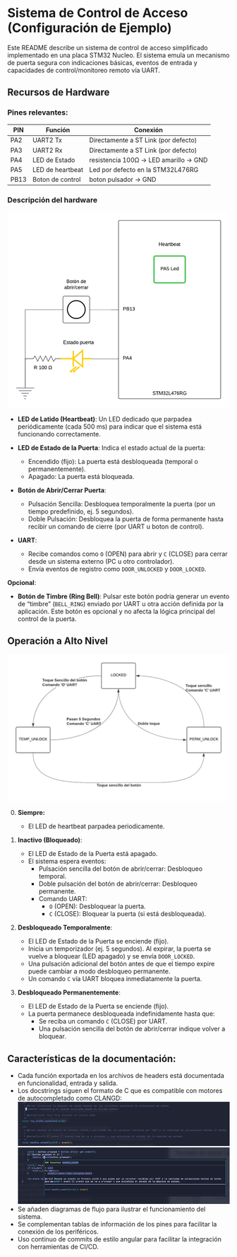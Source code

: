 # Sistema de Control de Acceso (Configuración de Ejemplo)

Este README describe un sistema de control de acceso simplificado implementado en una placa STM32 Nucleo. El sistema emula un mecanismo de puerta segura con indicaciones básicas, eventos de entrada y capacidades de control/monitoreo remoto vía UART.

## Recursos de Hardware
### Pines relevantes:

| PIN  | Función          | Conexión                                |
|------|------------------|-----------------------------------------|
| PA2  | UART2 Tx         | Directamente a ST Link (por defecto)    |
| PA3  | UART2 Rx         | Directamente a ST Link (por defecto)    |
| PA4  | LED de Estado    | resistencia 100Ω -> LED amarillo -> GND |
| PA5  | LED de heartbeat | Led por defecto en la STM32L476RG       |
| PB13 | Boton de control | boton pulsador -> GND                   |

### Descripción del hardware

![Descripción del hardware](images/Hardware.png "Descripción del hardware")

- **LED de Latido (Heartbeat)**: Un LED dedicado que parpadea periódicamente (cada 500 ms) para indicar que el sistema está funcionando correctamente.
- **LED de Estado de la Puerta**: Indica el estado actual de la puerta:
  - Encendido (fijo): La puerta está desbloqueada (temporal o permanentemente).
  - Apagado: La puerta está bloqueada.
  
- **Botón de Abrir/Cerrar Puerta**:  
  - Pulsación Sencilla: Desbloquea temporalmente la puerta (por un tiempo predefinido, ej. 5 segundos).
  - Doble Pulsación: Desbloquea la puerta de forma permanente hasta recibir un comando de cierre (por UART u boton de control).

- **UART**:  
  - Recibe comandos como `O` (OPEN) para abrir y `C` (CLOSE) para cerrar desde un sistema externo (PC u otro controlador).
  - Envía eventos de registro como `DOOR_UNLOCKED` y `DOOR_LOCKED`.

**Opcional**:  
- **Botón de Timbre (Ring Bell)**: Pulsar este botón podría generar un evento de “timbre” (`BELL_RING`) enviado por UART u otra acción definida por la aplicación. Este botón es opcional y no afecta la lógica principal del control de la puerta.

## Operación a Alto Nivel

![diagrama de flujo](images/Flowchart_fms.png "Diagrama de flujo")


0. **Siempre:**
    - El LED de heartbeat parpadea periodicamente.

1. **Inactivo (Bloqueado)**:
   - El LED de Estado de la Puerta está apagado.
   - El sistema espera eventos:
     - Pulsación sencilla del botón de abrir/cerrar: Desbloqueo temporal.
     - Doble pulsación del botón de abrir/cerrar: Desbloqueo permanente.
     - Comando UART:
       - `O` (OPEN): Desbloquear la puerta.
       - `C` (CLOSE): Bloquear la puerta (si está desbloqueada).

2. **Desbloqueado Temporalmente**:  
   - El LED de Estado de la Puerta se enciende (fijo).
   - Inicia un temporizador (ej. 5 segundos). Al expirar, la puerta se vuelve a bloquear (LED apagado) y se envía `DOOR_LOCKED`.
   - Una pulsación adicional del botón antes de que el tiempo expire puede cambiar a modo desbloqueo permanente.
   - Un comando `C` vía UART bloquea inmediatamente la puerta.

3. **Desbloqueado Permanentemente**:  
   - El LED de Estado de la Puerta se enciende (fijo).
   - La puerta permanece desbloqueada indefinidamente hasta que:
     - Se reciba un comando `C` (CLOSE) por UART.
     - Una pulsación sencilla del botón de abrir/cerrar indique volver a bloquear.


## Características de la documentación:
- Cada función exportada en los archivos de headers está documentada en  funcionalidad, entrada y salida.
- Los docstrings siguen el formato de C que es compatible con motores de autocompletado como CLANGD:
![Muestra de la documentación](images/docs.png "Muestra de la documentación")
![Autocompletado](images/autocomplete.png "Autocompletado")
- Se añaden diagramas de flujo para ilustrar el funcionamiento del sistema.
- Se complementan tablas de información de los pines para facilitar la conexión de los periféricos.
- Uso continuo de commits de estilo angular para facilitar la integración con herramientas de CI/CD.
